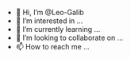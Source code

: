 - 👋 Hi, I’m @Leo-Galib
- 👀 I’m interested in ...
- 🌱 I’m currently learning ...
- 💞️ I’m looking to collaborate on ...
- 📫 How to reach me ...

<!---
Leo-Galib/Leo-Galib is a ✨ special ✨ repository because its `README.md` (this file) appears on your GitHub profile.
You can click the Preview link to take a look at your changes.
--->
